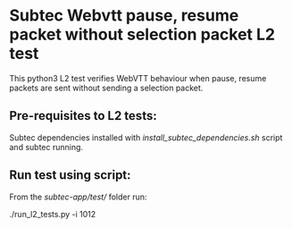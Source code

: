 # Subtec Webvtt pause, resume packet without selection packet L2 test

This python3 L2 test verifies WebVTT behaviour when pause, resume packets 
are sent without sending a selection packet. 

## Pre-requisites to L2 tests:

Subtec dependencies installed with *install_subtec_dependencies.sh* script
and subtec running.

## Run test using script:

From the *subtec-app/test/* folder run:

./run_l2_tests.py -i 1012